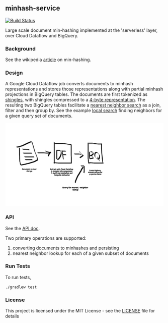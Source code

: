 minhash-service
----


[![Build Status](https://travis-ci.org/4d55397500/dataflow-minhash.svg?branch=master)](https://travis-ci.org/4d55397500/minhash-service)


Large scale document min-hashing implemented at the 'serverless' layer, over Cloud Dataflow and BigQuery.

### Background
See the wikipedia [article](https://en.wikipedia.org/wiki/MinHash) on min-hashing.

### Design
A Google Cloud Dataflow job converts documents to minhash representations and stores those representations along with partial minhash projections in BigQuery tables.  The documents are first tokenized as [shingles](https://github.com/4d55397500/minhash-service/blob/9d9dae3508e8859527f47f67de27fc4bc2e19f29/src/main/kotlin/MinHash.kt#L313-L318), with shingles compressed to a [4-byte representation](https://github.com/4d55397500/minhash-service/blob/9d9dae3508e8859527f47f67de27fc4bc2e19f29/src/main/kotlin/MinHash.kt#L324-L326). The resulting two BigQuery tables facilitate a [nearest neighbor search](https://github.com/4d55397500/minhash-service/blob/9d9dae3508e8859527f47f67de27fc4bc2e19f29/src/main/kotlin/LocalSearch.kt#L14-L31) as a join, filter and then group by. See the example [local search](./docs/local_search.md) finding neighbors for a given query set of documents.


![Architecture](./minhash_architecture.png)


### API
See the [API doc](docs/api.md).

Two primary operations are supported:
 1) converting documents to minhashes and persisting
 2) nearest neighbor lookup for each of a given subset of documents


 
### Run Tests
To run tests,
```
./gradlew test
```


### License

This project is licensed under the MIT License - see the [LICENSE](LICENSE) file for details

